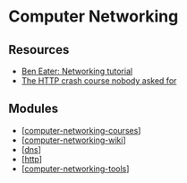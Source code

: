 Computer Networking
===

Resources
---

- [Ben Eater: Networking tutorial][1]
- [The HTTP crash course nobody asked for][2]

<!-- Links -->
[1]: https://www.youtube.com/playlist?list=PLowKtXNTBypH19whXTVoG3oKSuOcw_XeW
[2]: https://fasterthanli.me/articles/the-http-crash-course-nobody-asked-for

<!-- Links end -->


Modules
---

- [[computer-networking-courses]]
- [[computer-networking-wiki]]
- [[dns]]
- [[http]]
- [[computer-networking-tools]]

[//begin]: # "Autogenerated link references for markdown compatibility"
[computer-networking-courses]: computer-networking-courses/computer-networking-courses.md "Computer Networking Courses"
[computer-networking-wiki]: wiki/computer-networking-wiki.md "Computer Networking Wiki"
[dns]: dns/dns.md "DNS"
[http]: http/http.md "HTTP"
[computer-networking-tools]: computer-networking-tools/computer-networking-tools.md "Computer Networking Tools"
[//end]: # "Autogenerated link references"
[//begin]: # "Autogenerated link references for markdown compatibility"
[computer-networking-courses]: computer-networking-courses/computer-networking-courses.md "Computer Networking Courses"
[computer-networking-wiki]: wiki/computer-networking-wiki.md "Computer Networking Wiki"
[dns]: dns/dns.md "DNS"
[http]: http/http.md "HTTP"
[computer-networking-tools]: computer-networking-tools/computer-networking-tools.md "Computer Networking Tools"
[//end]: # "Autogenerated link references"
